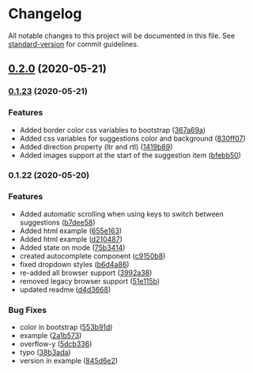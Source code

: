 # Changelog

All notable changes to this project will be documented in this file. See [standard-version](https://github.com/conventional-changelog/standard-version) for commit guidelines.

## [0.2.0](https://github.com/hsnbrji/html-autocomplete/compare/v0.1.23...v0.2.0) (2020-05-21)

### [0.1.23](https://github.com/hsnbrji/html-autocomplete/compare/v0.1.22...v0.1.23) (2020-05-21)


### Features

* Added border color css variables to bootstrap ([367a69a](https://github.com/hsnbrji/html-autocomplete/commit/367a69a80b24fb7457f9a7779c6a7f7586fcb25e))
* Added css variables for suggestions color and background ([830ff07](https://github.com/hsnbrji/html-autocomplete/commit/830ff073e015ed475a2ee4f0a42e079f81ad0e96))
* Added direction property (ltr and rtl) ([1419b89](https://github.com/hsnbrji/html-autocomplete/commit/1419b89be944b8a8e353801103de4bd6508d5432))
* Added images support at the start of the suggestion item ([bfebb50](https://github.com/hsnbrji/html-autocomplete/commit/bfebb502cb5c9ec52ad06d286a3c7f0595b5e0b5))

### 0.1.22 (2020-05-20)


### Features

* Added automatic scrolling when using keys to switch between suggestions ([b7dee58](https://github.com/hsnbrji/html-autocomplete/commit/b7dee588812b6a6d41fb25b31f7fa0abb74ddbaf))
* Added html example ([655e163](https://github.com/hsnbrji/html-autocomplete/commit/655e163fd20a249baa810826547f6a7bfa84a749))
* Added html example ([d210487](https://github.com/hsnbrji/html-autocomplete/commit/d2104870fbe890b38050f43fbbb1d827b81aa97f))
* Added state on mode ([75b3414](https://github.com/hsnbrji/html-autocomplete/commit/75b3414c785b2ba9fd586ef89de49c29a17cf597))
* created autocomplete component ([c9150b8](https://github.com/hsnbrji/html-autocomplete/commit/c9150b81be03e0bad9667d5ef1e24cc8e683a767))
* fixed dropdown styles ([b6d4a86](https://github.com/hsnbrji/html-autocomplete/commit/b6d4a8634188db49649beb94c2c8f145e192a7b5))
* re-added all browser support ([3992a38](https://github.com/hsnbrji/html-autocomplete/commit/3992a382e0ffa2f0f555d4a7c3b9aeac7ef5345e))
* removed legacy browser support ([51e115b](https://github.com/hsnbrji/html-autocomplete/commit/51e115b617007fbf9f1f34a1b8b14093a46e9d18))
* updated readme ([d4d3668](https://github.com/hsnbrji/html-autocomplete/commit/d4d36681d3046d97e267275eec83d5fc6be9809d))


### Bug Fixes

* color in bootstrap ([553b91d](https://github.com/hsnbrji/html-autocomplete/commit/553b91d35d6a0beb899e92370103677967b0005b))
* example ([2a1b573](https://github.com/hsnbrji/html-autocomplete/commit/2a1b573c3e7d3d0bd5981c4942e98377ded36055))
* overflow-y ([5dcb336](https://github.com/hsnbrji/html-autocomplete/commit/5dcb336853da18313aec50e34c8d1d64b5d59d9c))
* typo ([38b3ada](https://github.com/hsnbrji/html-autocomplete/commit/38b3ada64ed1752336ee1351ed9a6802c3d65baa))
* version in example ([845d6e2](https://github.com/hsnbrji/html-autocomplete/commit/845d6e2bb5a29a71b11b8c8bc8f5db2d48f9701a))
